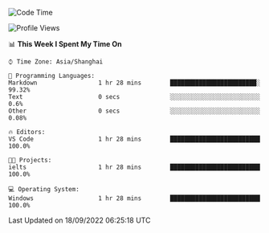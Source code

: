 <!--START_SECTION:waka-->
![Code Time](http://img.shields.io/badge/Code%20Time-194%20hrs%2012%20mins-blue)

![Profile Views](http://img.shields.io/badge/Profile%20Views-0-blue)

📊 **This Week I Spent My Time On** 

```text
⌚︎ Time Zone: Asia/Shanghai

💬 Programming Languages: 
Markdown                 1 hr 28 mins        ████████████████████████░   99.32% 
Text                     0 secs              ░░░░░░░░░░░░░░░░░░░░░░░░░   0.6% 
Other                    0 secs              ░░░░░░░░░░░░░░░░░░░░░░░░░   0.08%

🔥 Editors: 
VS Code                  1 hr 28 mins        █████████████████████████   100.0%

🐱‍💻 Projects: 
ielts                    1 hr 28 mins        █████████████████████████   100.0%

💻 Operating System: 
Windows                  1 hr 28 mins        █████████████████████████   100.0%

```


 Last Updated on 18/09/2022 06:25:18 UTC
<!--END_SECTION:waka-->